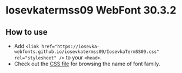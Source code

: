 # Iosevkatermss09 WebFont 30.3.2

## How to use

- Add `<link href="https://iosevka-webfonts.github.io/iosevkatermss09/IosevkaTermSS09.css" rel="stylesheet" />` to your `<head>`.
- Check out the [CSS file](./IosevkaTermSS09.css) for browsing the name of font family.
